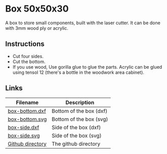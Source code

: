 # Box 50x50x30

A box to store small components, built with the laser cutter. It can be done with 3mm wood ply or acrylic.

## Instructions

- Cut four sides.
- Cut the bottom.
- If you use wood, Use gorilla glue to glue the parts. Acrylic can be glued using tensol 12 (there's a bottle in the woodwork area cabinet).

## Links

Filename                                                     | Description
--------                                                     | -----------
[box-bottom.dxf]({{site.gh_project_baseurl}}/box-50x50x30/box-bottom.dxf) | Bottom of the box (dxf)
[box-bottom.svg]({{site.gh_project_baseurl}}/box-50x50x30/box-bottom.svg) | Bottom of the box (svg)
[box-side.dxf]({{site.gh_project_baseurl}}/box-50x50x30/box-side.dxf) | Side of the box (dxf)
[box-side.svg]({{site.gh_project_baseurl}}/box-50x50x30/box-side.svg) | Side of the box (svg)
[Github directory]({{site.gh_project_baseurl}}/box-50x50x30/) | The github directory

